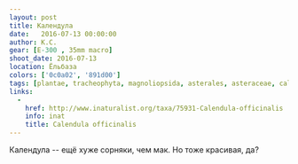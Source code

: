 ```yaml
---
layout: post
title: Календула
date:   2016-07-13 00:00:00
author: К.С.
gear: [E-300 , 35mm macro]
shoot_date: 2016-07-13
location: Ёльбаза
colors: ['0c0a02', '891d00']
tags: [plantae, tracheophyta, magnoliopsida, asterales, asteraceae, calendula, calendula officinalis]
links:
  -
    href: http://www.inaturalist.org/taxa/75931-Calendula-officinalis
    info: inat
    title: Calendula officinalis
---
```


Календула -- ещё хуже сорняки, чем мак. Но тоже красивая, да?
